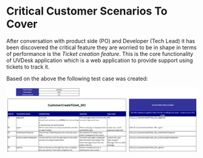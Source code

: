 # Critical Customer Scenarios To Cover

After conversation with product side (PO) and Developer (Tech Lead) it has been discovered the critical feature they are worried to be in shape in terms of performance is the *Ticket creation feature*. This is the core functionality of UVDesk application which is a web application to provide support using tickets to track it.

Based on the above the following test case was created:

![Design Diagram](../../img/test-case.png)

